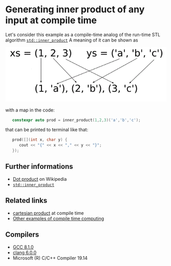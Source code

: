 # Generating inner product of any input at compile time

Let's consider this example as a compile-time analog of the run-time STL algorithm [`std::inner_product`](https://en.cppreference.com/w/cpp/algorithm/inner_product)
A meaning of it can be shown as

![inner_product](./inner.gif)

with a map in the code:
```cpp
   constexpr auto prod = inner_product(1,2,3)('a','b','c');
```
that can be printed to terminal like that:
```cpp
   prod([](int x, char y) { 
      cout << "{" << x << "," << y << "}"; 
   });
```

## Further informations
* [Dot product](https://en.wikipedia.org/wiki/Dot_product) on Wikipedia
* [`std::inner_product`](https://en.cppreference.com/w/cpp/algorithm/inner_product)

## Related links
* [cartesian product](../lambda_cartesian) at compile time
* [Other examples of compile time computing](../../constexpr)

## Compilers
* [GCC 8.1.0](https://wandbox.org/)
* [clang 6.0.0](https://wandbox.org/)
* Microsoft (R) C/C++ Compiler 19.14 
